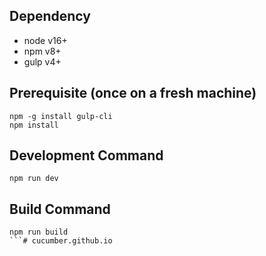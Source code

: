 ## Dependency

* node v16+
* npm v8+
* gulp v4+

## Prerequisite (once on a fresh machine)

```
npm -g install gulp-cli
npm install
```

## Development Command

```
npm run dev
```

## Build Command

```
npm run build
```# cucumber.github.io
